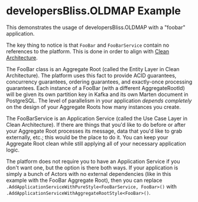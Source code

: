 # developersBliss.OLDMAP Example

This demonstrates the usage of developersBliss.OLDMAP with a "foobar" application.

The key thing to notice is that `FooBar` and `FooBarService` contain no references to the platform. This is done in order to align with [Clean Architecture](https://blog.cleancoder.com/uncle-bob/2012/08/13/the-clean-architecture.html).

The FooBar class is an Aggregate Root (called the Entity Layer in Clean Architecture). The platform uses this fact to provide ACID guarantees, concurrency guarantees, ordering guarantees, and exactly-once processing guarantees. Each instance of a FooBar (with a different AggregateRootId) will be given its own partition key in Kafka and its own Marten document in PostgreSQL. The level of parallelism in your application _depends completely_ on the design of your Aggregate Roots how many instances you create.

The FooBarService is an Application Service (called the Use Case Layer in Clean Architecture). If there are things that you'd like to do before or after your Aggregate Root processes its message, data that you'd like to grab externally, etc.; this would be the place to do it. You can keep your Aggregate Root clean while still applying all of your necessary application logic.

The platform does not require you to have an Application Service if you don't want one, but the option is there both ways. If your application is simply a bunch of Actors with no external dependencies (like in this example with the FooBar Aggregate Root), then you can replace `.AddApplicationServiceWithPureStyle<FooBarService, FooBar>()` with `.AddApplicationServiceWithAggregateRootStyle<FooBar>()`.
